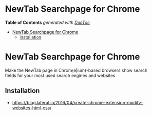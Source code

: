 
# NewTab Searchpage for Chrome


<!-- START doctoc generated TOC please keep comment here to allow auto update -->
<!-- DON'T EDIT THIS SECTION, INSTEAD RE-RUN doctoc TO UPDATE -->
**Table of Contents**  *generated with [DocToc](https://github.com/thlorenz/doctoc)*

- [NewTab Searchpage for Chrome](#newtab-searchpage-for-chrome)
  - [Installation](#installation)

<!-- END doctoc generated TOC please keep comment here to allow auto update -->

# NewTab Searchpage for Chrome

Make the NewTab page in Chrom(e|ium)-based browsers show search fields for your most used search engines and websites

## Installation

* https://blog.lateral.io/2016/04/create-chrome-extension-modify-websites-html-css/





